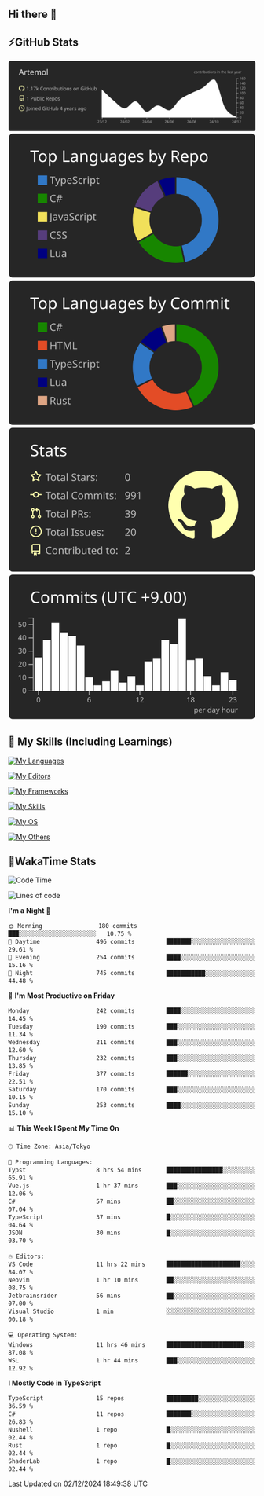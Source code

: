 ## Hi there 👋
<!--
**Artemol/Artemol** is a ✨ _special_ ✨ repository because its `README.md` (this file) appears on your GitHub profile.

Here are some ideas to get you started:

- 🔭 I’m currently working on ...
- 🌱 I’m currently learning ...
- 👯 I’m looking to collaborate on ...
- 🤔 I’m looking for help with ...
- 💬 Ask me about ...
- 📫 How to reach me: ...
- 😄 Pronouns: ...
- ⚡ Fun fact: ...
-->

## ⚡GitHub Stats
[![](https://raw.githubusercontent.com/Artemol/Artemol/main/profile-summary-card-output/apprentice/0-profile-details.svg)](https://github.com/vn7n24fzkq/github-profile-summary-cards)
[![](https://raw.githubusercontent.com/Artemol/Artemol/main/profile-summary-card-output/apprentice/1-repos-per-language.svg)](https://github.com/vn7n24fzkq/github-profile-summary-cards) [![](https://raw.githubusercontent.com/Artemol/Artemol/main/profile-summary-card-output/apprentice/2-most-commit-language.svg)](https://github.com/vn7n24fzkq/github-profile-summary-cards)
[![](https://raw.githubusercontent.com/Artemol/Artemol/main/profile-summary-card-output/apprentice/3-stats.svg)](https://github.com/vn7n24fzkq/github-profile-summary-cards) [![](https://raw.githubusercontent.com/Artemol/Artemol/main/profile-summary-card-output/apprentice/4-productive-time.svg)](https://github.com/vn7n24fzkq/github-profile-summary-cards)

## 🌱 My Skills (Including Learnings)

<!--
### Languages
-->
[![My Languages](https://skillicons.dev/icons?i=ts,py,cs,dotnet,rust,go,c,matlab,css)](https://skillicons.dev)

<!--
### Editors
-->
[![My Editors](https://skillicons.dev/icons?i=vscode,neovim,vim,visualstudio,idea)](https://skillicons.dev)

<!--
### Frameworks
-->
[![My Frameworks](https://skillicons.dev/icons?i=react,nestjs,vite,tailwind,tauri,electron,remix,nextjs,fastapi)](https://skillicons.dev)

<!--
### Tools
-->
[![My Skills](https://skillicons.dev/icons?i=git,nodejs,docker,unity,postman,bun,discord,cloudflare,bash,prometheus,grafana,obsidian)](https://skillicons.dev)

<!--
### OS
-->
[![My OS](https://skillicons.dev/icons?i=windows,ubuntu)](https://skillicons.dev)

<!--
### Others
-->
[![My Others](https://skillicons.dev/icons?i=github,raspberrypi,gcp)](https://skillicons.dev)

## 💬WakaTime Stats
<!--START_SECTION:waka-->
![Code Time](http://img.shields.io/badge/Code%20Time-333%20hrs%206%20mins-blue)

![Lines of code](https://img.shields.io/badge/From%20Hello%20World%20I%27ve%20Written-10.7%20million%20lines%20of%20code-blue)

**I'm a Night 🦉** 

```text
🌞 Morning                180 commits         ███░░░░░░░░░░░░░░░░░░░░░░   10.75 % 
🌆 Daytime                496 commits         ███████░░░░░░░░░░░░░░░░░░   29.61 % 
🌃 Evening                254 commits         ████░░░░░░░░░░░░░░░░░░░░░   15.16 % 
🌙 Night                  745 commits         ███████████░░░░░░░░░░░░░░   44.48 % 
```
📅 **I'm Most Productive on Friday** 

```text
Monday                   242 commits         ████░░░░░░░░░░░░░░░░░░░░░   14.45 % 
Tuesday                  190 commits         ███░░░░░░░░░░░░░░░░░░░░░░   11.34 % 
Wednesday                211 commits         ███░░░░░░░░░░░░░░░░░░░░░░   12.60 % 
Thursday                 232 commits         ███░░░░░░░░░░░░░░░░░░░░░░   13.85 % 
Friday                   377 commits         ██████░░░░░░░░░░░░░░░░░░░   22.51 % 
Saturday                 170 commits         ███░░░░░░░░░░░░░░░░░░░░░░   10.15 % 
Sunday                   253 commits         ████░░░░░░░░░░░░░░░░░░░░░   15.10 % 
```


📊 **This Week I Spent My Time On** 

```text
🕑︎ Time Zone: Asia/Tokyo

💬 Programming Languages: 
Typst                    8 hrs 54 mins       ████████████████░░░░░░░░░   65.91 % 
Vue.js                   1 hr 37 mins        ███░░░░░░░░░░░░░░░░░░░░░░   12.06 % 
C#                       57 mins             ██░░░░░░░░░░░░░░░░░░░░░░░   07.04 % 
TypeScript               37 mins             █░░░░░░░░░░░░░░░░░░░░░░░░   04.64 % 
JSON                     30 mins             █░░░░░░░░░░░░░░░░░░░░░░░░   03.70 % 

🔥 Editors: 
VS Code                  11 hrs 22 mins      █████████████████████░░░░   84.07 % 
Neovim                   1 hr 10 mins        ██░░░░░░░░░░░░░░░░░░░░░░░   08.75 % 
Jetbrainsrider           56 mins             ██░░░░░░░░░░░░░░░░░░░░░░░   07.00 % 
Visual Studio            1 min               ░░░░░░░░░░░░░░░░░░░░░░░░░   00.18 % 

💻 Operating System: 
Windows                  11 hrs 46 mins      ██████████████████████░░░   87.08 % 
WSL                      1 hr 44 mins        ███░░░░░░░░░░░░░░░░░░░░░░   12.92 % 
```

**I Mostly Code in TypeScript** 

```text
TypeScript               15 repos            █████████░░░░░░░░░░░░░░░░   36.59 % 
C#                       11 repos            ███████░░░░░░░░░░░░░░░░░░   26.83 % 
Nushell                  1 repo              █░░░░░░░░░░░░░░░░░░░░░░░░   02.44 % 
Rust                     1 repo              █░░░░░░░░░░░░░░░░░░░░░░░░   02.44 % 
ShaderLab                1 repo              █░░░░░░░░░░░░░░░░░░░░░░░░   02.44 % 
```




 Last Updated on 02/12/2024 18:49:38 UTC
<!--END_SECTION:waka-->
